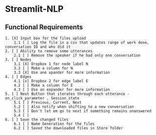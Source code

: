 # Streamlit-NLP

## Functional Requirements
    1. [X] Input box for the files upload
        1.1 [ ] Log the file in a csv that updates range of work done, conversation ID and who did it
    2. [ ] Ability to remove some utterances
        2.1 [ ] Remove the speaker if he had only one conversation
    3. [ ] Nodes
        3.1 [X] Dropbox 1 for node label N
        3.2 [ ] Make a column for N
        3.3 [X] Use ane xpander for more information 
    4. [ ] Edges
        4.1 [x] Dropbox 2 for edge label E
        4.2 [ ] Make a column for E
        4.3 [ ] Use an expander for more information
    5. [ ] Next Button that iterates through each utterance - on_click_parameter , Session_state
        5.1 [ ] Previous, Current, Next
        5.2 [ ] Also notify when shifting to a new conversation
        5.3 [ ] Don't let em go to next if something remains unanswered 
        5.4 [ ]
    6. [ ] Save the changed files
        6.1 [ ] Name Generation for the files
        6.2 [ ] Saved the downloaded files in Store folder
